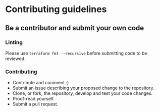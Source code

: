 # Contributing guidelines

## Be a contributor and submit your own code

### Linting

Please use `terraform fmt --recursive` before submitting code to be reviewed.

### Contributing

- Contribute and comment :)
- Submit an issue describing your proposed change to the repository.
- Clone, or fork, the repository, develop and test your code changes.
- Proof-read yourself.
- Submit a pull request.

